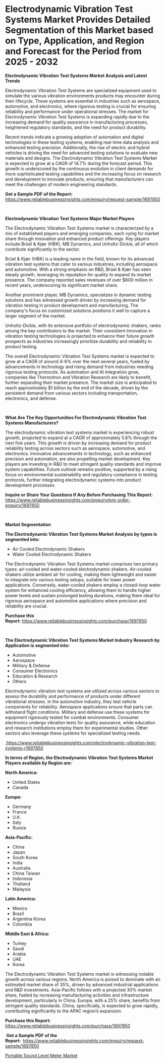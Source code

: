 <p><h1>Electrodynamic Vibration Test Systems Market Provides Detailed Segmentation of this Market based on Type, Application, and Region and Forecast for the Period from 2025 - 2032</h1></p><p><strong>Electrodynamic Vibration Test Systems Market Analysis and Latest Trends</strong></p>
<p><p>Electrodynamic Vibration Test Systems are specialized equipment used to simulate the various vibration environments products may encounter during their lifecycle. These systems are essential in industries such as aerospace, automotive, and electronics, where rigorous testing is crucial for ensuring reliability and performance under operational stresses. The market for Electrodynamic Vibration Test Systems is expanding rapidly due to the increasing demand for quality assurance in manufacturing processes, heightened regulatory standards, and the need for product durability.</p><p>Recent trends indicate a growing adoption of automation and digital technologies in these testing systems, enabling real-time data analysis and enhanced testing precision. Additionally, the rise of electric and hybrid vehicles is driving the need for advanced testing solutions to evaluate new materials and designs. The Electrodynamic Vibration Test Systems Market is expected to grow at a CAGR of 14.7% during the forecast period. This growth is underscored by the continuous evolution in client demands for more sophisticated testing capabilities and the increasing focus on research and development to innovate products, ensuring that manufacturers can meet the challenges of modern engineering standards.</p></p>
<p><strong>Get a Sample PDF of the Report:&nbsp;</strong> <a href="https://www.reliablebusinessinsights.com/enquiry/request-sample/1697850?utm_campaign=2268&utm_medium=2&utm_source=Github&utm_content=ia&utm_term=24032025&utm_id=electrodynamic-vibration-test-systems">https://www.reliablebusinessinsights.com/enquiry/request-sample/1697850</a></p>
<p>&nbsp;</p>
<p><strong>Electrodynamic Vibration Test Systems Major Market Players</strong></p>
<p><p>The Electrodynamic Vibration Test Systems market is characterized by a mix of established players and emerging companies, each vying for market share through innovation and enhanced product offerings. Key players include Brüel & Kjær (HBK), MB Dynamics, and Unholtz-Dickie, all of which contribute significantly to the sector.</p><p>Brüel & Kjær (HBK) is a leading name in the field, known for its advanced vibration test systems that cater to various industries, including aerospace and automotive. With a strong emphasis on R&D, Brüel & Kjær has seen steady growth, leveraging its reputation for quality to expand its market presence. The company reported sales revenues of over $600 million in recent years, underscoring its significant market share.</p><p>Another prominent player, MB Dynamics, specializes in dynamic testing solutions and has witnessed growth driven by increasing demand for vibration testing in product development and manufacturing. The company's focus on customized solutions positions it well to capture a larger segment of the market.</p><p>Unholtz-Dickie, with its extensive portfolio of electrodynamic shakers, ranks among the key contributors to the market. Their consistent innovation in vibration testing technologies is projected to enhance their future growth prospects as industries increasingly prioritize durability and reliability in product testing.</p><p>The overall Electrodynamic Vibration Test Systems market is expected to grow at a CAGR of around 4-6% over the next several years, fueled by advancements in technology and rising demand from industries needing rigorous testing protocols. As automation and AI integration grow, companies like Thermotron and Vibration Research are likely to benefit, further expanding their market presence. The market size is anticipated to reach approximately $1 billion by the end of the decade, driven by the persistent demand from various sectors including transportation, electronics, and defense.</p></p>
<p>&nbsp;</p>
<p><strong>What Are The Key Opportunities For Electrodynamic Vibration Test Systems Manufacturers?</strong></p>
<p><p>The electrodynamic vibration test systems market is experiencing robust growth, projected to expand at a CAGR of approximately 5.8% through the next five years. This growth is driven by increasing demand for product reliability testing across sectors such as aerospace, automotive, and electronics. Innovative advancements in technology, such as enhanced precision and automation, are also propelling market development. Key players are investing in R&D to meet stringent quality standards and improve system capabilities. Future outlook remains positive, supported by a rising focus on environmental sustainability and regulatory compliance in testing protocols, further integrating electrodynamic systems into product development processes.</p></p>
<p><strong>Inquire or Share Your Questions If Any Before Purchasing This Report:</strong> <a href="https://www.reliablebusinessinsights.com/enquiry/pre-order-enquiry/1697850?utm_campaign=2268&utm_medium=2&utm_source=Github&utm_content=ia&utm_term=24032025&utm_id=electrodynamic-vibration-test-systems">https://www.reliablebusinessinsights.com/enquiry/pre-order-enquiry/1697850</a></p>
<p>&nbsp;</p>
<p><strong>Market Segmentation</strong></p>
<p><strong>The Electrodynamic Vibration Test Systems Market Analysis by types is segmented into:</strong></p>
<p><ul><li>Air Cooled Electrodynamic Shakers</li><li>Water Cooled Electrodynamic Shakers</li></ul></p>
<p><p>The Electrodynamic Vibration Test Systems market comprises two primary types: air-cooled and water-cooled electrodynamic shakers. Air-cooled shakers utilize ambient air for cooling, making them lightweight and easier to integrate into various testing setups, suitable for lower power applications. Conversely, water-cooled shakers employ a closed-loop water system for enhanced cooling efficiency, allowing them to handle higher power levels and sustain prolonged testing durations, making them ideal for rigorous aerospace and automotive applications where precision and reliability are crucial.</p></p>
<p><strong>Purchase this Report:&nbsp;</strong><a href="https://www.reliablebusinessinsights.com/purchase/1697850?utm_campaign=2268&utm_medium=2&utm_source=Github&utm_content=ia&utm_term=24032025&utm_id=electrodynamic-vibration-test-systems">https://www.reliablebusinessinsights.com/purchase/1697850</a></p>
<p>&nbsp;</p>
<p><strong>The Electrodynamic Vibration Test Systems Market Industry Research by Application is segmented into:</strong></p>
<p><ul><li>Automotive</li><li>Aerospace</li><li>Military & Defense</li><li>Consumer Electronics</li><li>Education & Research</li><li>Others</li></ul></p>
<p><p>Electrodynamic vibration test systems are utilized across various sectors to assess the durability and performance of products under different vibrational stresses. In the automotive industry, they test vehicle components for reliability. Aerospace applications ensure that parts can withstand flight conditions. Military and defense use these systems for equipment rigorously tested for combat environments. Consumer electronics undergo vibration tests for quality assurance, while education and research institutions employ them for experimental studies. Other sectors also leverage these systems for specialized testing needs.</p></p>
<p><a href="https://www.reliablebusinessinsights.com/electrodynamic-vibration-test-systems-r1697850?utm_campaign=2268&utm_medium=2&utm_source=Github&utm_content=ia&utm_term=24032025&utm_id=electrodynamic-vibration-test-systems">&nbsp;https://www.reliablebusinessinsights.com/electrodynamic-vibration-test-systems-r1697850</a></p>
<p><strong>In terms of Region, the Electrodynamic Vibration Test Systems Market Players available by Region are:</strong></p>
<p>
    <p> <strong> North America: </strong>
        <ul>
            <li>United States</li>
            <li>Canada</li>
        </ul>
        </p> 
    <p> <strong> Europe: </strong>
        <ul>
            <li>Germany</li>
            <li>France</li>
            <li>U.K.</li>
            <li>Italy</li>
            <li>Russia</li>
        </ul>
        </p> 
    <p> <strong> Asia-Pacific: </strong>
        <ul>
            <li>China</li>
            <li>Japan</li>
            <li>South Korea</li>
            <li>India</li>
            <li>Australia</li>
            <li>China Taiwan</li>
            <li>Indonesia</li>
            <li>Thailand</li>
            <li>Malaysia</li>
        </ul>
        </p> 
    <p> <strong> Latin America: </strong>
        <ul>
            <li>Mexico</li>
            <li>Brazil</li>
            <li>Argentina Korea</li>
            <li>Colombia</li>
        </ul>
        </p> 
    <p> <strong> Middle East & Africa: </strong>
        <ul>
            <li>Turkey</li>
            <li>Saudi</li>
            <li>Arabia</li>
            <li>UAE</li>
            <li>Korea</li>
        </ul>
    </p>
    </p>
<p><p>The Electrodynamic Vibration Test Systems market is witnessing notable growth across various regions. North America is poised to dominate with an estimated market share of 35%, driven by advanced industrial applications and R&D investments. Asia-Pacific follows with a projected 30% market share, fueled by increasing manufacturing activities and infrastructure development, particularly in China. Europe, with a 25% share, benefits from stringent quality standards. China, specifically, is expected to grow rapidly, contributing significantly to the APAC region’s expansion.</p></p>
<p><strong>Purchase this Report: </strong><a href="https://www.reliablebusinessinsights.com/purchase/1697850?utm_campaign=2268&utm_medium=2&utm_source=Github&utm_content=ia&utm_term=24032025&utm_id=electrodynamic-vibration-test-systems">https://www.reliablebusinessinsights.com/purchase/1697850</a></p>
<p>&nbsp;<strong>Get a Sample PDF of the Report:&nbsp;&nbsp;</strong><a href="https://www.reliablebusinessinsights.com/enquiry/request-sample/1697850?utm_campaign=2268&utm_medium=2&utm_source=Github&utm_content=ia&utm_term=24032025&utm_id=electrodynamic-vibration-test-systems">https://www.reliablebusinessinsights.com/enquiry/request-sample/1697850</a></p>
<p><strong></strong></p>
<p><p><a href="https://github.com/rileymgdorcas/Market-Research-Report-List-1/blob/main/portable-sound-level-meter-market.md?utm_campaign=2268&utm_medium=2&utm_source=Github&utm_content=ia&utm_term=24032025&utm_id=electrodynamic-vibration-test-systems">Portable Sound Level Meter‎ Market</a></p></p>
